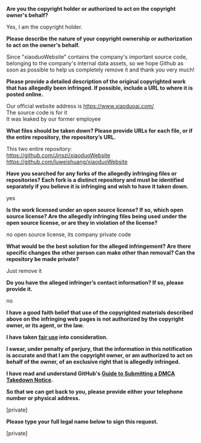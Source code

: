 **Are you the copyright holder or authorized to act on the copyright owner's behalf?**

Yes, I am the copyright holder.

**Please describe the nature of your copyright ownership or authorization to act on the owner's behalf.**

Since "xiaoduoWebsite" contains the company's important source code, belonging to the company's internal data assets, so we hope Github as soon as possible to help us completely remove it and thank you very much!

**Please provide a detailed description of the original copyrighted work that has allegedly been infringed. If possible, include a URL to where it is posted online.**

Our official website address is https://www.xiaoduoai.com/  
The source code is for it  
It was leaked by our former employee  

**What files should be taken down? Please provide URLs for each file, or if the entire repository, the repository’s URL.**

This two entire repository:  
https://github.com/Jinszi/xiaoduoWebsite  
https://github.com/luweishuang/xiaoduoWebsite  

**Have you searched for any forks of the allegedly infringing files or repositories? Each fork is a distinct repository and must be identified separately if you believe it is infringing and wish to have it taken down.**

yes

**Is the work licensed under an open source license? If so, which open source license? Are the allegedly infringing files being used under the open source license, or are they in violation of the license?**

no open source license, its company private code

**What would be the best solution for the alleged infringement? Are there specific changes the other person can make other than removal? Can the repository be made private?**

Just remove it

**Do you have the alleged infringer’s contact information? If so, please provide it.**

no

**I have a good faith belief that use of the copyrighted materials described above on the infringing web pages is not authorized by the copyright owner, or its agent, or the law.**

**I have taken <a href="https://www.lumendatabase.org/topics/22">fair use</a> into consideration.**

**I swear, under penalty of perjury, that the information in this notification is accurate and that I am the copyright owner, or am authorized to act on behalf of the owner, of an exclusive right that is allegedly infringed.**

**I have read and understand GitHub's <a href="https://docs.github.com/articles/guide-to-submitting-a-dmca-takedown-notice/">Guide to Submitting a DMCA Takedown Notice</a>.**

**So that we can get back to you, please provide either your telephone number or physical address.**

[private]

**Please type your full legal name below to sign this request.**

[private]
